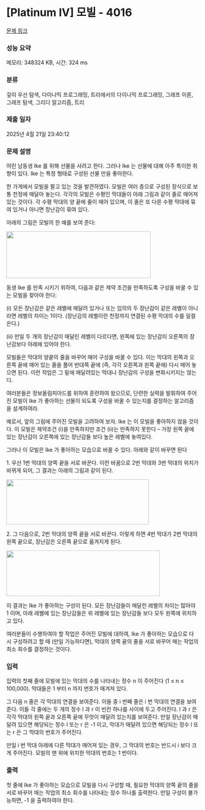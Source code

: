 # [Platinum IV] 모빌 - 4016 

[문제 링크](https://www.acmicpc.net/problem/4016) 

### 성능 요약

메모리: 348324 KB, 시간: 324 ms

### 분류

깊이 우선 탐색, 다이나믹 프로그래밍, 트리에서의 다이나믹 프로그래밍, 그래프 이론, 그래프 탐색, 그리디 알고리즘, 트리

### 제출 일자

2025년 4월 21일 23:40:12

### 문제 설명

<p>
	어린 남동생 Ike 를 위해 선물을 사려고 한다. 그러나 Ike 는 선물에 대해 아주 특이한 취향이 있다. Ike 는 특정 형태로 구성된 선물 만을 좋아한다. </p>

<p>
	한 가게에서 모빌을 팔고 있는 것을 발견하였다. 모빌은 여러 층으로 구성된 장식으로 보통 천정에 매달아 놓는다. 각각의 모빌은 수평인 막대들이 아래 그림과 같이 줄로 매어져 있는 것이다. 각 수평 막대의 양 끝에 줄이 매어 있으며, 이 줄은 또 다른 수평 막대에 묶여 있거나 아니면 장난감이 묶여 있다. </p>

<p>
	아래의 그림은 모빌의 한 예를 보여 준다:</p>

<p>
	<img alt="" src="https://www.acmicpc.net/upload/images/mobile.png" style="width: 378px; height: 122px;"></p>

<p>
	동생 Ike 를 만족 시키기 위하여, 다음과 같은 제약 조건을 만족하도록 구성을 바꿀 수 있는 모빌을 찾아야 한다: </p>

<p>
	(i) 모든 장난감은 같은 레벨에 매달려 있거나 또는 임의의 두 장난감이 같은 레벨이 아니라면 레벨의 차이는 1이다. (장난감의 레벨이란 천정까지 연결된 수평 막대의 수를 일컬은다.) </p>
<p>
	(ii) 만일 두 개의 장난감이 매달린 레벨이 다르다면, 왼쪽에 있는 장난감이 오른쪽의 장난감보다 아래에 있어야 한다. </p>

<p>
	모빌들은 막대의 양끝의 줄을 바꾸어 매어 구성을 바꿀 수 있다. 이는 막대의 왼쪽과 오른쪽 끝에 매어 있는 줄을 풀어 반대쪽 끝에 (즉, 각각 오른쪽과 왼쪽 끝에) 다시 매어 놓으면 된다. 이런 작업은 그 밑에 매달려있는 막대나 장난감의 구성을 변화시키지는 않는다. </p>

<p>
	여러분들은 정보올림피아드를 위하여 훈련하여 왔으므로, 단련한 실력을 발휘하여 주어진 모빌이 Ike 가 좋아하는 선물이 되도록 구성을 바꿀 수 있는지를 결정하는 알고리즘을 설계하여라. </p>

<p>
	예로서, 앞의 그림에 주어진 모빌을 고려하여 보자. Ike 는 이 모빌을 좋아하지 않을 것이다. 이 모빌은 제약조건 (i)을 만족하지만 조건 (ii)는 만족하지 못한다 – 가장 왼쪽 끝에 있는 장난감이 오른쪽에 있는 장난감들 보다 높은 레벨에 놓여있다. </p>

<p>
	그러나 이 모빌은 Ike 가 좋아하는 모습으로 바꿀 수 있다. 아래와 같이 바꾸면 된다</p>

<p>
	1. 우선 1번 막대의 양쪽 끝을 서로 바꾼다. 이런 바꿈으로 2번 막대와 3번 막대의 위치가 바뀌게 되어, 그 결과는 아래의 그림과 같이 된다. </p>

<p>
	<img alt="" src="https://www.acmicpc.net/upload/images/mobile2.png" style="width: 373px; height: 118px;"></p>

<p>
	2. 그 다음으로, 2번 막대의 양쪽 끝을 서로 바꾼다. 이렇게 하면 4번 막대가 2번 막대의 왼쪽 끝으로, 장난감은 오른쪽 끝으로 옮겨지게 된다.</p>

<p>
	<img alt="" src="https://www.acmicpc.net/upload/images/mobile3.png" style="width: 402px; height: 119px;"></p>

<p>
	이 결과는 Ike 가 좋아하는 구성이 된다. 모든 장난감들이 매달린 레벨의 차이는 많아야 1 이며, 아래 레벨에 있는 장난감들은 위 레벨에 있는 장난감들 보다 모두 왼쪽에 위치하고 있다. </p>

<p>
	여러분들이 수행하여야 할 작업은 주어진 모빌에 대하여, Ike 가 좋아하는 모습으로 다시 구성하려고 할 때 (만일 가능하다면), 막대의 양쪽 끝의 줄을 서로 바꾸어 매는 작업의 최소 회수를 결정하는 것이다.</p>

### 입력 

 <p>
	입력의 첫째 줄에 모빌에 있는 막대의 수를 나타내는 정수 n 이 주어진다 (1 ≤ n ≤ 100,000). 막대들은 1 부터 n 까지 번호가 매겨져 있다. </p>

<p>
	그 다음 n 줄은 각 막대의 연결을 보여준다. 이들 중 i 번째 줄은 i 번 막대의 연결을 보여준다. 이들 각 줄에는 두 개의 정수 l 과 r 이 빈칸 하나를 사이에 두고 주어진다. l 과 r 은 각각 막대의 왼쪽 끝과 오른쪽 끝에 무엇이 매달려 있는지를 보여준다. 만일 장난감이 매달려 있으면 해당되는 정수 l 또는 r 은 -1 이고, 막대가 매달려 있으면 해당되는 정수 l 또는 r 은 그 막대의 번호가 주어진다. </p>

<p>
	만일 i 번 막대 아래에 다른 막대가 매어져 있는 경우, 그 막대의 번호는 반드시 i 보다 크게 주어진다. 모빌의 맨 위에 위치한 막대의 번호는 1 번이다.</p>

### 출력 

 <p>
	첫 줄에 Ike 가 좋아하는 모습으로 모빌을 다시 구성할 때, 필요한 막대의 양쪽 끝의 줄을 서로 바꾸어 매는 작업의 최소 회수를 나타내는 정수 하나를 출력한다. 만일 구성이 불가능하면, -1 을 출력하여야 한다. </p>

